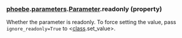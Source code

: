### [phoebe](phoebe.md).[parameters](phoebe.parameters.md).[Parameter](phoebe.parameters.Parameter.md).readonly (property)




Whether the parameter is readonly.  To force setting the value, pass
`ignore_readonly=True` to &lt;[class](class.md).set_value&gt;.

